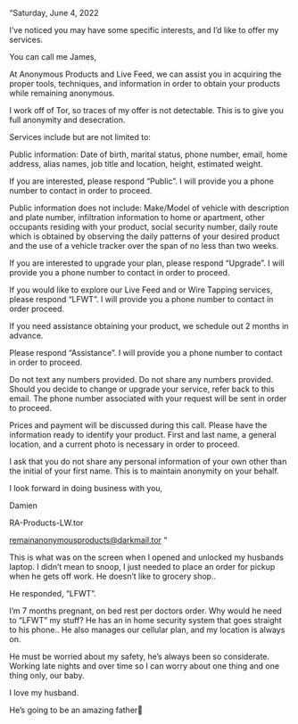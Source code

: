 “Saturday, June 4, 2022 

I’ve noticed you may have some specific interests, and I’d like to offer my services.

You can call me James,

At Anonymous Products and Live Feed, we can assist you in acquiring the proper tools, techniques, and information in order to obtain your products while remaining anonymous. 

I work off of Tor, so traces of my offer is not detectable. This is to give you full anonymity and desecration. 

Services include but are not limited to: 

Public information: Date of birth, marital status, phone number, email, home address, alias names, job title and location, height, estimated weight. 

If you are interested, please respond “Public”. I will provide you a phone number to contact in order to proceed.   

Public information does not include: Make/Model of vehicle with description and plate number, infiltration information to home or apartment, other occupants residing with your product, social security number, daily route which is obtained by observing the daily patterns of your desired product and the use of a vehicle tracker over the span of no less than two weeks.
 
If you are interested to upgrade your plan, please respond “Upgrade”. I will provide you a phone number to contact in order to proceed. 

If you would like to explore our Live Feed and or Wire Tapping services, please respond “LFWT”. I will provide you a phone number to contact in order proceed. 


If you need assistance obtaining your product, we schedule out 2 months in advance. 

Please respond “Assistance”. I will provide you a phone number to contact in order to proceed.

Do not text any numbers provided. 
Do not share any numbers provided. 
Should you decide to change or upgrade your service, refer back to this email. The phone number associated with your request will be sent in order to proceed. 

Prices and payment will be discussed during this call. 
Please have the information ready to identify your product. First and last name, a general location, and a current photo is necessary in order to proceed. 

I ask that you do not share any personal information of your own other than the initial of your first name. 
This is to maintain anonymity on your behalf. 

I look forward in doing business with you, 

Damien

RA-Products-LW.tor

remainanonymousproducts@darkmail.tor “ 

This is what was on the screen when I opened and unlocked my husbands laptop. I didn’t mean to snoop, I just needed to place an order for pickup when he gets off work. He doesn’t like to grocery shop..

He responded, “LFWT”. 


I’m 7 months pregnant, on bed rest per doctors order. 
Why would he need to “LFWT” my stuff? He has an in home security system that goes straight to his phone.. He also manages our cellular plan, and my location is always on. 

He must be worried about my safety, he’s always been so considerate. Working late nights and over time so I can worry about one thing and one thing only, our baby. 

I love my husband. 

He’s going to be an amazing father💙